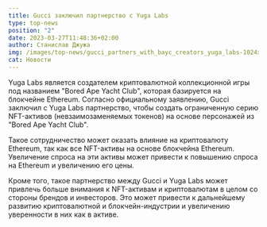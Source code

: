 ```yaml
---
title: Gucci заключил партнерство с Yuga Labs
type: top-news
position: "2"
date: 2023-03-27T11:48:36+02:00
author: Станислав Джужа
img: /images/top-news/gucci_partners_with_bayc_creators_yuga_labs-1024x576.jpg
cat: Новости
---
```

Yuga Labs является создателем криптовалютной коллекционной игры под названием "Bored Ape Yacht Club", которая базируется на блокчейне Ethereum. Согласно официальному заявлению, Gucci заключил с Yuga Labs партнерство, чтобы создать ограниченную серию NFT-активов (невзаимозаменяемых токенов) на основе персонажей из "Bored Ape Yacht Club".

Такое сотрудничество может оказать влияние на криптовалюту Ethereum, так как все NFT-активы на основе блокчейна Ethereum. Увеличение спроса на эти активы может привести к повышению спроса на Ethereum и увеличению его цены.

Кроме того, такое партнерство между Gucci и Yuga Labs может привлечь больше внимания к NFT-активам и криптовалютам в целом со стороны брендов и инвесторов. Это может привести к дальнейшему развитию криптовалютной и блокчейн-индустрии и увеличению уверенности в них как в активе.